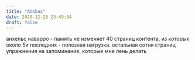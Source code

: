 ```yaml
---
title: "Abobus"
date: 2020-12-26 23:49:04
draft: false
---
```


анхельс наварро - память не изменяет
40 страниц контента, из которых около 5и последних - полезная нагрузка. остальная сотня страниц упражнения на запоминание, которые мне лень делать
